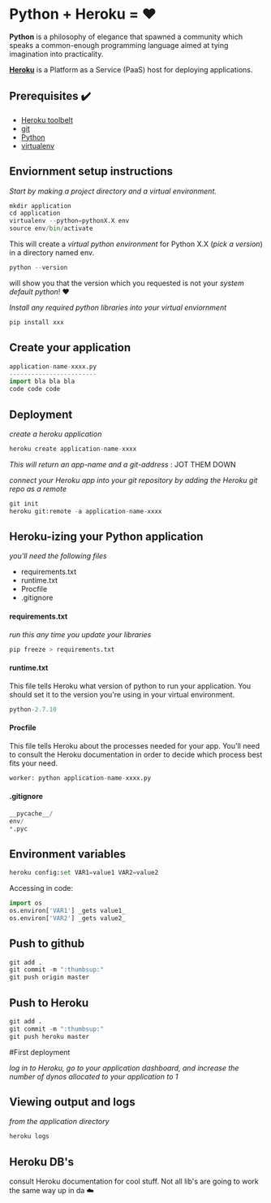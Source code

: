 # Python + Heroku = :heart:

**Python** is a philosophy of elegance that spawned a community which speaks a common-enough programming language aimed at tying imagination into practicality.

[**Heroku**](https://www.heroku.com/) is a Platform as a Service (PaaS) host for deploying applications.

## Prerequisites :heavy_check_mark:
* [Heroku toolbelt](https://toolbelt.heroku.com/)
* [git](https://git-scm.com/book/en/v2/Getting-Started-Installing-Git)
* [Python](https://www.python.org/)
* [virtualenv](http://docs.python-guide.org/en/latest/dev/virtualenvs/)

## Enviornment setup instructions

_Start by making a project directory and a virtual environment._

```python
mkdir application
cd application
virtualenv --python=pythonX.X env
source env/bin/activate
```

This will create a _virtual python environment_ for Python X.X (_pick a version_) in a directory named env. 
```python
python --version
```
will show you that the version which you requested is not your _system default python_! :heart:

_Install any required python libraries into your virtual enviornment_

```python
pip install xxx
```

## Create your application

```python
application-name-xxxx.py
------------------------
import bla bla bla 
code code code 
```

## Deployment

_create a heroku application_

```python
heroku create application-name-xxxx
```

_This will return an app-name and a git-address_ : JOT THEM DOWN

_connect your Heroku app into your git repository by adding the Heroku git repo as a remote_

```python
git init
heroku git:remote -a application-name-xxxx
```

## Heroku-izing your Python application

_you'll need the following files_


* requirements.txt
* runtime.txt
* Procfile
* .gitignore

#### requirements.txt
_run this any time you update your libraries_

```python
pip freeze > requirements.txt
```

#### runtime.txt
This file tells Heroku what version of python to run your application. You should set it to the version you're using in your virtual environment.

```python
python-2.7.10
```

#### Procfile
This file tells Heroku about the processes needed for your app.  You'll need to consult the Heroku documentation in order to decide which process best fits your need.

```python
worker: python application-name-xxxx.py
```

#### .gitignore

```python
__pycache__/
env/
*.pyc
```

## Environment variables
```python
heroku config:set VAR1=value1 VAR2=value2
```
Accessing in code:

```python
import os
os.environ['VAR1'] _gets value1_
os.environ['VAR2'] _gets value2_
```

## Push to github

```python
git add .
git commit -m ":thumbsup:"
git push origin master
```

## Push to Heroku

```python
git add .
git commit -m ":thumbsup:"
git push heroku master
```

#First deployment

_log in to Heroku, go to your application dashboard, and increase the number of dynos allocated to your application to 1_

## Viewing output and logs

_from the application directory_

```python
heroku logs
```

## Heroku DB's
consult Heroku documentation for cool stuff.  Not all lib's are going to work the same way up in da :cloud:

